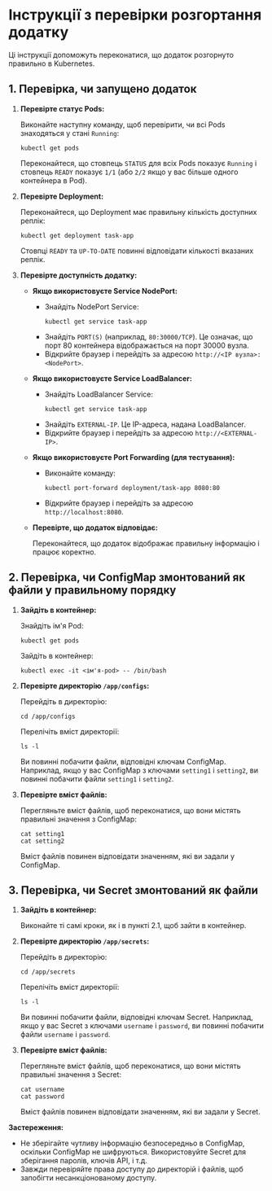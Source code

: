 # Інструкції з перевірки розгортання додатку

Ці інструкції допоможуть переконатися, що додаток розгорнуто правильно в Kubernetes.

## 1. Перевірка, чи запущено додаток

1.  **Перевірте статус Pods:**

    Виконайте наступну команду, щоб перевірити, чи всі Pods знаходяться у стані `Running`:

    ```
    kubectl get pods
    ```

    Переконайтеся, що стовпець `STATUS` для всіх Pods показує `Running` і стовпець `READY` показує `1/1` (або `2/2` якщо у вас більше одного контейнера в Pod).
2.  **Перевірте Deployment:**

    Переконайтеся, що Deployment має правильну кількість доступних реплік:

    ```
    kubectl get deployment task-app
    ```

    Стовпці `READY` та `UP-TO-DATE` повинні відповідати кількості вказаних реплік.
3.  **Перевірте доступність додатку:**

    *   **Якщо використовуєте Service NodePort:**
        *   Знайдіть NodePort Service:
            ```
            kubectl get service task-app
            ```
        *   Знайдіть `PORT(S)` (наприклад, `80:30000/TCP`). Це означає, що порт 80 контейнера відображається на порт 30000 вузла.
        *   Відкрийте браузер і перейдіть за адресою `http://<IP вузла>:<NodePort>`.
    *   **Якщо використовуєте Service LoadBalancer:**
        *   Знайдіть LoadBalancer Service:
            ```
            kubectl get service task-app
            ```
        *   Знайдіть `EXTERNAL-IP`. Це IP-адреса, надана LoadBalancer.
        *   Відкрийте браузер і перейдіть за адресою `http://<EXTERNAL-IP>`.
    *   **Якщо використовуєте Port Forwarding (для тестування):**
        *   Виконайте команду:
            ```
            kubectl port-forward deployment/task-app 8080:80
            ```
        *   Відкрийте браузер і перейдіть за адресою `http://localhost:8080`.
    *   **Перевірте, що додаток відповідає:**

        Переконайтеся, що додаток відображає правильну інформацію і працює коректно.

## 2. Перевірка, чи ConfigMap змонтований як файли у правильному порядку

1.  **Зайдіть в контейнер:**

    Знайдіть ім'я Pod:

    ```
    kubectl get pods
    ```

    Зайдіть в контейнер:

    ```
    kubectl exec -it <ім'я-pod> -- /bin/bash
    ```
2.  **Перевірте директорію `/app/configs`:**

    Перейдіть в директорію:

    ```
    cd /app/configs
    ```

    Перелічіть вміст директорії:

    ```
    ls -l
    ```

    Ви повинні побачити файли, відповідні ключам ConfigMap. Наприклад, якщо у вас ConfigMap з ключами `setting1` і `setting2`, ви повинні побачити файли `setting1` і `setting2`.
3.  **Перевірте вміст файлів:**

    Перегляньте вміст файлів, щоб переконатися, що вони містять правильні значення з ConfigMap:

    ```
    cat setting1
    cat setting2
    ```

    Вміст файлів повинен відповідати значенням, які ви задали у ConfigMap.

## 3. Перевірка, чи Secret змонтований як файли

1.  **Зайдіть в контейнер:**

    Виконайте ті самі кроки, як і в пункті 2.1, щоб зайти в контейнер.
2.  **Перевірте директорію `/app/secrets`:**

    Перейдіть в директорію:

    ```
    cd /app/secrets
    ```

    Перелічіть вміст директорії:

    ```
    ls -l
    ```

    Ви повинні побачити файли, відповідні ключам Secret. Наприклад, якщо у вас Secret з ключами `username` і `password`, ви повинні побачити файли `username` і `password`.
3.  **Перевірте вміст файлів:**

    Перегляньте вміст файлів, щоб переконатися, що вони містять правильні значення з Secret:

    ```
    cat username
    cat password
    ```

    Вміст файлів повинен відповідати значенням, які ви задали у Secret.

**Застереження:**

*   Не зберігайте чутливу інформацію безпосередньо в ConfigMap, оскільки ConfigMap не шифруються. Використовуйте Secret для зберігання паролів, ключів API, і т.д.
*   Завжди перевіряйте права доступу до директорій і файлів, щоб запобігти несанкціонованому доступу.
